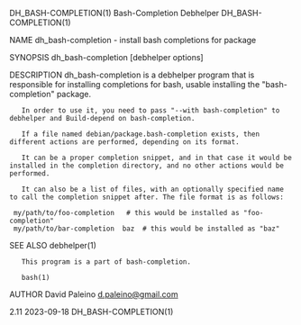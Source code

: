 DH_BASH-COMPLETION(1)						   Bash-Completion Debhelper						 DH_BASH-COMPLETION(1)

NAME
       dh_bash-completion - install bash completions for package

SYNOPSIS
       dh_bash-completion [debhelper options]

DESCRIPTION
       dh_bash-completion is a debhelper program that is responsible for installing completions for bash, usable installing the "bash-completion" package.

       In order to use it, you need to pass "--with bash-completion" to debhelper and Build-depend on bash-completion.

       If a file named debian/package.bash-completion exists, then different actions are performed, depending on its format.

       It can be a proper completion snippet, and in that case it would be installed in the completion directory, and no other actions would be performed.

       It can also be a list of files, with an optionally specified name to call the completion snippet after. The file format is as follows:

	 my/path/to/foo-completion	 # this would be installed as "foo-completion"
	 my/path/to/bar-completion  baz	 # this would be installed as "baz"

SEE ALSO
       debhelper(1)

       This program is a part of bash-completion.

       bash(1)

AUTHOR
       David Paleino <d.paleino@gmail.com>

2.11									  2023-09-18							 DH_BASH-COMPLETION(1)
